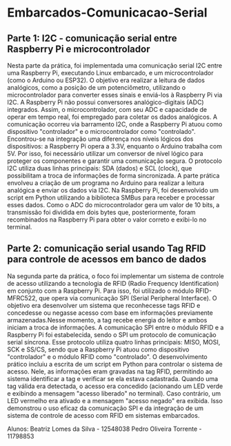 # Embarcados-Comunicacao-Serial

## __Parte 1: I2C - comunicação serial entre Raspberry Pi e microcontrolador__


Nesta parte da prática, foi implementada uma comunicação serial I2C entre uma Raspberry Pi, executando Linux embarcado, e um microcontrolador (como o Arduino ou ESP32). O objetivo era realizar a leitura de dados analógicos, como a posição de um potenciômetro, utilizando o microcontrolador para converter esses sinais e enviá-los à Raspberry Pi via I2C.
A Raspberry Pi não possui conversores analógico-digitais (ADC) integrados. Assim, o microcontrolador, com seu ADC e capacidade de operar em tempo real, foi empregado para coletar os dados analógicos. A comunicação ocorreu via barramento I2C, onde a Raspberry Pi atuou como dispositivo "controlador" e o microcontrolador como "controlado".
Encontrou-se na integração uma diferença nos níveis lógicos dos dispositivos: a Raspberry Pi opera a 3.3V, enquanto o Arduino trabalha com 5V. Por isso, foi necessário utilizar um conversor de nível lógico para proteger os componentes e garantir uma comunicação segura. O protocolo I2C utiliza duas linhas principais: SDA (dados) e SCL (clock), que possibilitam a troca de informações de forma sincronizada.
A parte prática envolveu a criação de um programa no Arduino para realizar a leitura analógica e enviar os dados via I2C. Na Raspberry Pi, foi desenvolvido um script em Python utilizando a biblioteca SMBus para receber e processar esses dados. Como o ADC do microcontrolador gera um valor de 10 bits, a transmissão foi dividida em dois bytes que, posteriormente, foram recombinados na Raspberry Pi para obter o valor correto e exibi-lo no terminal.


## __Parte 2: comunicação serial usando Tag RFID para controle de acessos em banco de dados__


Na segunda parte da prática, o foco foi implementar um sistema de controle de acesso utilizando a tecnologia de RFID (Radio Frequency Identification) em conjunto com a Raspberry Pi. Para isso, foi utilizado o módulo RFID-MFRC522, que opera via comunicação SPI (Serial Peripheral Interface). O objetivo era desenvolver um sistema que reconhecesse tags RFID e concedesse ou negasse acesso com base em informações previamente armazenadas.Nesse momento, a tag recebe energia do leitor e ambos iniciam a troca de informações. A comunicação SPI entre o módulo RFID e a Raspberry Pi foi estabelecida, sendo o SPI um protocolo de comunicação serial síncrona. Esse protocolo utiliza quatro linhas principais: MISO, MOSI, SCK e SS/CS, sendo que a Raspberry Pi atuou como dispositivo "controlador" e o módulo RFID como "controlado".
O desenvolvimento prático incluiu a escrita de um script em Python para controlar o sistema de acesso. Nele, as informações eram gravadas na tag RFID, permitindo ao sistema identificar a tag e verificar se ela estava cadastrada. Quando uma tag válida era detectada, o acesso era concedido (acionando um LED verde e exibindo a mensagem "acesso liberado" no terminal). Caso contrário, um LED vermelho era ativado e a mensagem "acesso negado" era exibida. Isso demonstrou o uso eficaz da comunicação SPI e da integração de um sistema de controle de acesso com RFID em sistemas embarcados.



Alunos: Beatriz Lomes da Silva - 12548038 Pedro Oliveira Torrente - 11798853